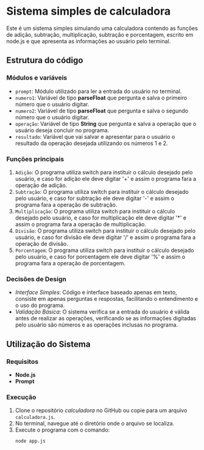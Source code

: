 # Sistema simples de calculadora 
Este é um sistema simples simulando uma calculadora contendo as funções de adição, subtração, multiplicação, subtração e porcentagem, escrito em node.js e que apresenta as informações ao usuário pelo terminal.

## Estrutura do código

### Módulos e variáveis

- `prompt`: Módulo utilizado para ler a entrada do usuário no terminal.
- `numero1`: Variável de tipo **parseFloat** que pergunta e salva o primeiro número que o usuário digitar.
- `numero2`: Variável de tipo **parseFloat** que pergunta e salva o segundo número que o usuário digitar.
- `operação`: Variável de tipo **String** que pergunta e salva a operação que o usuário deseja concluir no programa.
- `resultado`: Variável que vai salvar e apresentar para o usuário o resultado da operação desejada utilizando os números 1 e 2.

### Funções principais

1. `Adição`: O programa utiliza switch para instituir o cálculo desejado pelo usuário, e caso for adição ele deve digitar '+' e assim o programa fara a operação de adição.
2. `Subtração`: O programa utiliza switch para instituir o cálculo desejado pelo usuário, e caso for subtração ele deve digitar '-' e assim o programa fara a operação de subtração.
3. `Multiplicação`: O programa utiliza switch para instituir o cálculo desejado pelo usuário, e caso for multiplicação ele deve digitar '*' e assim o programa fara a operação de multiplicação.
4. `Divisão`: O programa utiliza switch para instituir o cálculo desejado pelo usuário, e caso for divisão ele deve digitar '/' e assim o programa fara a operação de divisão.
5. `Porcentagem`: O programa utiliza switch para instituir o cálculo desejado pelo usuário, e caso for porcentagem ele deve digitar '%' e assim o programa fara a operação de porcentagem.

### Decisões de Design

- *Interface Simples*: Código e interface baseado apenas em texto, consiste em apenas perguntas e respostas, facilitando o entendimento e o uso do programa.
- *Validação Básica*: O sistema verifica se a entrada do usuário é válida antes de realizar as operações, verificando se as informações digitadas pelo usuário são números e as operações inclusas no programa.

## Utilização do Sistema 

### Requisitos

- **Node.js**
- **Prompt**

### Execução 

1. Clone o repositório *calculadora* no GitHub ou copie para um arquivo `calculadora.js`.
2. No terminal, navegue até o diretório onde o arquivo se localiza.
3. Execute o programa com o comando:
    ```bash
    node app.js
     ```